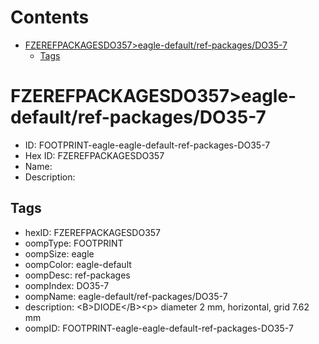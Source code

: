 



Contents
========

* [FZEREFPACKAGESDO357>eagle-default/ref-packages/DO35-7](#fzerefpackagesdo357eagle-defaultref-packagesdo35-7)
	* [Tags](#tags)

# FZEREFPACKAGESDO357>eagle-default/ref-packages/DO35-7

- ID: FOOTPRINT-eagle-eagle-default-ref-packages-DO35-7
- Hex ID: FZEREFPACKAGESDO357
- Name: 
- Description: 

## Tags

- hexID: FZEREFPACKAGESDO357
- oompType: FOOTPRINT
- oompSize: eagle
- oompColor: eagle-default
- oompDesc: ref-packages
- oompIndex: DO35-7
- oompName: eagle-default/ref-packages/DO35-7
- description: &lt;B&gt;DIODE&lt;/B&gt;&lt;p&gt;&#xD;
diameter 2 mm, horizontal, grid 7.62 mm
- oompID: FOOTPRINT-eagle-eagle-default-ref-packages-DO35-7
